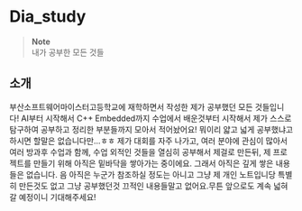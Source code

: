 # Dia_study

> **Note**   
> 내가 공부한 모든 것들

## 소개

부산소프트웨어마이스터고등학교에 재학하면서 작성한 제가 공부했던 모든 것들입니다! AI부터 시작해서 C++ Embedded까지 수업에서 배운것부터 시작해서 제가 스스로 탐구하여 공부하고 정리한 부분들까지 모아서 적어놨어요! 뭐이리 얇고 넓게 공부했냐고 하시면 할말은 없습니다만...ㅎㅎ 제가 대회를 자주 나가고, 여러 분야에 관심이 많아서 여러 방과후 수업과 함께, 수업 외적인 것들을 열심히 공부해서 제걸로 만든뒤, 제 프로젝트를 만들기 위해 아직은 밑바닥을 쌓아가는 중이에요. 그래서 아직은 깊게 쌓은 내용들은 없습니다. 음 아직은 누군가 참조하실 정도는 아니고 그냥 제 개인 노트입니당 특별히 만든것도 없고 그냥 공부했던것 끄적인 내용들말고 없어요.무튼 앞으로도 계속 넓혀갈 예정이니 기대해주세요!

